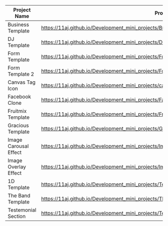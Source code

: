 | Project Name          | Project View Link |
| ----------------------| ------------------|
| Business Template     | https://11aj.github.io/Development_mini_projects/Business%20Template/index.html                           |
| DJ Template           | https://11aj.github.io/Development_mini_projects/DJ%20Template/index.html                                 |
| Form Template         | https://11aj.github.io/Development_mini_projects/Form%20Template/index.html                               |
| Form Template 2       | https://11aj.github.io/Development_mini_projects/Form%20Template%202/index.html                           |
| Canvas Tag Icon       | https://11aj.github.io/Development_mini_projects/canvas%20tag/index.html                                  |
| Facebook Clone        | https://11aj.github.io/Development_mini_projects/Facebook%20Clone/index.html                              |
| Fruitmix Template     | https://11aj.github.io/Development_mini_projects/Fruitmix%20Template/index.html                           |
| Gracious Template     | https://11aj.github.io/Development_mini_projects/Gracious/index.html                                      |
| Image Carousal Effect | https://11aj.github.io/Development_mini_projects/Image%20Carousel/ok.html                                 |
| Image Overlay Effect  | https://11aj.github.io/Development_mini_projects/Image%20Overlay%20effect/Image%20Overlay%20Effect.html   |
| 1D Template           | https://11aj.github.io/Development_mini_projects/Template%201D/index.html                                 |
| The Band Template     | https://11aj.github.io/Development_mini_projects/The%20Band/The%20Band.html                               |
| Testemonial Section   | https://11aj.github.io/Development_mini_projects/Testemonial%20Section%20Via%20Grid/index.html            |
